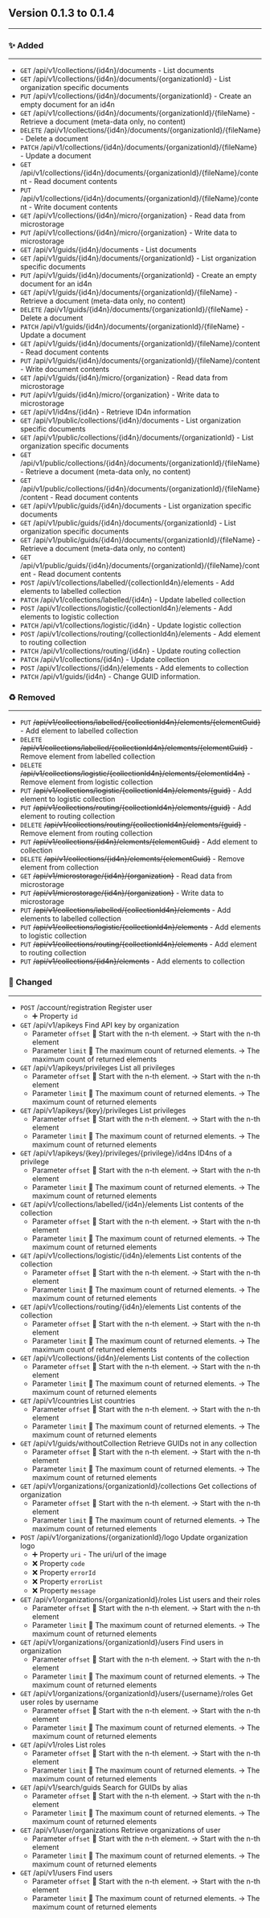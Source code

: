## Version 0.1.3 to 0.1.4
---
### :sparkles: Added
---
* `GET` /api/v1/collections/{id4n}/documents - List documents
* `GET` /api/v1/collections/{id4n}/documents/{organizationId} - List organization specific documents
* `PUT` /api/v1/collections/{id4n}/documents/{organizationId} - Create an empty document for an id4n
* `GET` /api/v1/collections/{id4n}/documents/{organizationId}/{fileName} - Retrieve a document (meta-data only, no content)
* `DELETE` /api/v1/collections/{id4n}/documents/{organizationId}/{fileName} - Delete a document
* `PATCH` /api/v1/collections/{id4n}/documents/{organizationId}/{fileName} - Update a document
* `GET` /api/v1/collections/{id4n}/documents/{organizationId}/{fileName}/content - Read document contents
* `PUT` /api/v1/collections/{id4n}/documents/{organizationId}/{fileName}/content - Write document contents
* `GET` /api/v1/collections/{id4n}/micro/{organization} - Read data from microstorage
* `PUT` /api/v1/collections/{id4n}/micro/{organization} - Write data to microstorage
* `GET` /api/v1/guids/{id4n}/documents - List documents
* `GET` /api/v1/guids/{id4n}/documents/{organizationId} - List organization specific documents
* `PUT` /api/v1/guids/{id4n}/documents/{organizationId} - Create an empty document for an id4n
* `GET` /api/v1/guids/{id4n}/documents/{organizationId}/{fileName} - Retrieve a document (meta-data only, no content)
* `DELETE` /api/v1/guids/{id4n}/documents/{organizationId}/{fileName} - Delete a document
* `PATCH` /api/v1/guids/{id4n}/documents/{organizationId}/{fileName} - Update a document
* `GET` /api/v1/guids/{id4n}/documents/{organizationId}/{fileName}/content - Read document contents
* `PUT` /api/v1/guids/{id4n}/documents/{organizationId}/{fileName}/content - Write document contents
* `GET` /api/v1/guids/{id4n}/micro/{organization} - Read data from microstorage
* `PUT` /api/v1/guids/{id4n}/micro/{organization} - Write data to microstorage
* `GET` /api/v1/id4ns/{id4n} - Retrieve ID4n information
* `GET` /api/v1/public/collections/{id4n}/documents - List organization specific documents
* `GET` /api/v1/public/collections/{id4n}/documents/{organizationId} - List organization specific documents
* `GET` /api/v1/public/collections/{id4n}/documents/{organizationId}/{fileName} - Retrieve a document (meta-data only, no content)
* `GET` /api/v1/public/collections/{id4n}/documents/{organizationId}/{fileName}/content - Read document contents
* `GET` /api/v1/public/guids/{id4n}/documents - List organization specific documents
* `GET` /api/v1/public/guids/{id4n}/documents/{organizationId} - List organization specific documents
* `GET` /api/v1/public/guids/{id4n}/documents/{organizationId}/{fileName} - Retrieve a document (meta-data only, no content)
* `GET` /api/v1/public/guids/{id4n}/documents/{organizationId}/{fileName}/content - Read document contents
* `POST` /api/v1/collections/labelled/{collectionId4n}/elements - Add elements to labelled collection
* `PATCH` /api/v1/collections/labelled/{id4n} - Update labelled collection
* `POST` /api/v1/collections/logistic/{collectionId4n}/elements - Add elements to logistic collection
* `PATCH` /api/v1/collections/logistic/{id4n} - Update logistic collection
* `POST` /api/v1/collections/routing/{collectionId4n}/elements - Add element to routing collection
* `PATCH` /api/v1/collections/routing/{id4n} - Update routing collection
* `PATCH` /api/v1/collections/{id4n} - Update collection
* `POST` /api/v1/collections/{id4n}/elements - Add elements to collection
* `PATCH` /api/v1/guids/{id4n} - Change GUID information.

### :recycle: Removed
---
* `PUT` ~~/api/v1/collections/labelled/{collectionId4n}/elements/{elementGuid}~~ - Add element to labelled collection
* `DELETE` ~~/api/v1/collections/labelled/{collectionId4n}/elements/{elementGuid}~~ - Remove element from labelled collection
* `DELETE` ~~/api/v1/collections/logistic/{collectionId4n}/elements/{elementId4n}~~ - Remove element from logistic collection
* `PUT` ~~/api/v1/collections/logistic/{collectionId4n}/elements/{guid}~~ - Add element to logistic collection
* `PUT` ~~/api/v1/collections/routing/{collectionId4n}/elements/{guid}~~ - Add element to routing collection
* `DELETE` ~~/api/v1/collections/routing/{collectionId4n}/elements/{guid}~~ - Remove element from routing collection
* `PUT` ~~/api/v1/collections/{id4n}/elements/{elementGuid}~~ - Add element to collection
* `DELETE` ~~/api/v1/collections/{id4n}/elements/{elementGuid}~~ - Remove element from collection
* `GET` ~~/api/v1/microstorage/{id4n}/{organization}~~ - Read data from microstorage
* `PUT` ~~/api/v1/microstorage/{id4n}/{organization}~~ - Write data to microstorage
* `PUT` ~~/api/v1/collections/labelled/{collectionId4n}/elements~~ - Add elements to labelled collection
* `PUT` ~~/api/v1/collections/logistic/{collectionId4n}/elements~~ - Add elements to logistic collection
* `PUT` ~~/api/v1/collections/routing/{collectionId4n}/elements~~ - Add element to routing collection
* `PUT` ~~/api/v1/collections/{id4n}/elements~~ - Add elements to collection

### :wrench: Changed
---
* `POST` /account/registration Register user  
  * :heavy_plus_sign: Property `id`
* `GET` /api/v1/apikeys Find API key by organization  
  * Parameter `offset` :memo: Start with the n-th element.  -> Start with the n-th element
  * Parameter `limit` :memo: The maximum count of returned elements. -> The maximum count of returned elements
* `GET` /api/v1/apikeys/privileges List all privileges  
  * Parameter `offset` :memo: Start with the n-th element.  -> Start with the n-th element
  * Parameter `limit` :memo: The maximum count of returned elements. -> The maximum count of returned elements
* `GET` /api/v1/apikeys/{key}/privileges List privileges  
  * Parameter `offset` :memo: Start with the n-th element.  -> Start with the n-th element
  * Parameter `limit` :memo: The maximum count of returned elements. -> The maximum count of returned elements
* `GET` /api/v1/apikeys/{key}/privileges/{privilege}/id4ns ID4ns of a privilege  
  * Parameter `offset` :memo: Start with the n-th element.  -> Start with the n-th element
  * Parameter `limit` :memo: The maximum count of returned elements. -> The maximum count of returned elements
* `GET` /api/v1/collections/labelled/{id4n}/elements List contents of the collection  
  * Parameter `offset` :memo: Start with the n-th element.  -> Start with the n-th element
  * Parameter `limit` :memo: The maximum count of returned elements. -> The maximum count of returned elements
* `GET` /api/v1/collections/logistic/{id4n}/elements List contents of the collection  
  * Parameter `offset` :memo: Start with the n-th element.  -> Start with the n-th element
  * Parameter `limit` :memo: The maximum count of returned elements. -> The maximum count of returned elements
* `GET` /api/v1/collections/routing/{id4n}/elements List contents of the collection  
  * Parameter `offset` :memo: Start with the n-th element.  -> Start with the n-th element
  * Parameter `limit` :memo: The maximum count of returned elements. -> The maximum count of returned elements
* `GET` /api/v1/collections/{id4n}/elements List contents of the collection  
  * Parameter `offset` :memo: Start with the n-th element.  -> Start with the n-th element
  * Parameter `limit` :memo: The maximum count of returned elements. -> The maximum count of returned elements
* `GET` /api/v1/countries List countries  
  * Parameter `offset` :memo: Start with the n-th element.  -> Start with the n-th element
  * Parameter `limit` :memo: The maximum count of returned elements. -> The maximum count of returned elements
* `GET` /api/v1/guids/withoutCollection Retrieve GUIDs not in any collection  
  * Parameter `offset` :memo: Start with the n-th element.  -> Start with the n-th element
  * Parameter `limit` :memo: The maximum count of returned elements. -> The maximum count of returned elements
* `GET` /api/v1/organizations/{organizationId}/collections Get collections of organization  
  * Parameter `offset` :memo: Start with the n-th element.  -> Start with the n-th element
  * Parameter `limit` :memo: The maximum count of returned elements. -> The maximum count of returned elements
* `POST` /api/v1/organizations/{organizationId}/logo Update organization logo  
  * :heavy_plus_sign: Property `uri` - The uri/url of the image
  * :x: Property `code`
  * :x: Property `errorId`
  * :x: Property `errorList`
  * :x: Property `message`
* `GET` /api/v1/organizations/{organizationId}/roles List users and their roles  
  * Parameter `offset` :memo: Start with the n-th element.  -> Start with the n-th element
  * Parameter `limit` :memo: The maximum count of returned elements. -> The maximum count of returned elements
* `GET` /api/v1/organizations/{organizationId}/users Find users in organization  
  * Parameter `offset` :memo: Start with the n-th element.  -> Start with the n-th element
  * Parameter `limit` :memo: The maximum count of returned elements. -> The maximum count of returned elements
* `GET` /api/v1/organizations/{organizationId}/users/{username}/roles Get user roles by username  
  * Parameter `offset` :memo: Start with the n-th element.  -> Start with the n-th element
  * Parameter `limit` :memo: The maximum count of returned elements. -> The maximum count of returned elements
* `GET` /api/v1/roles List roles  
  * Parameter `offset` :memo: Start with the n-th element.  -> Start with the n-th element
  * Parameter `limit` :memo: The maximum count of returned elements. -> The maximum count of returned elements
* `GET` /api/v1/search/guids Search for GUIDs by alias  
  * Parameter `offset` :memo: Start with the n-th element.  -> Start with the n-th element
  * Parameter `limit` :memo: The maximum count of returned elements. -> The maximum count of returned elements
* `GET` /api/v1/user/organizations Retrieve organizations of user  
  * Parameter `offset` :memo: Start with the n-th element.  -> Start with the n-th element
  * Parameter `limit` :memo: The maximum count of returned elements. -> The maximum count of returned elements
* `GET` /api/v1/users Find users  
  * Parameter `offset` :memo: Start with the n-th element.  -> Start with the n-th element
  * Parameter `limit` :memo: The maximum count of returned elements. -> The maximum count of returned elements

